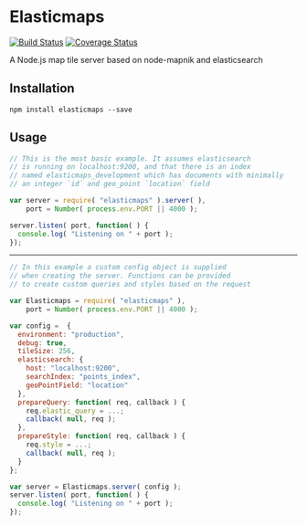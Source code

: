 Elasticmaps
=========

[![Build Status](https://travis-ci.org/inaturalist/elasticmaps.svg?branch=master)](https://travis-ci.org/inaturalist/elasticmaps) [![Coverage Status](https://coveralls.io/repos/inaturalist/elasticmaps/badge.svg?branch=master)](https://coveralls.io/r/inaturalist/elasticmaps?branch=master)

A Node.js map tile server based on node-mapnik and elasticsearch

Installation
-------
```
npm install elasticmaps --save
```

Usage
-----
```js
// This is the most basic example. It assumes elasticsearch
// is running on localhost:9200, and that there is an index
// named elasticmaps_development which has documents with minimally
// an integer `id` and geo_point `location` field

var server = require( "elasticmaps" ).server( ),
    port = Number( process.env.PORT || 4000 );

server.listen( port, function( ) {
  console.log( "Listening on " + port );
});
```

----

```js
// In this example a custom config object is supplied
// when creating the server. Functions can be provided
// to create custom queries and styles based on the request

var Elasticmaps = require( "elasticmaps" ),
    port = Number( process.env.PORT || 4000 );

var config =  {
  environment: "production",
  debug: true,
  tileSize: 256,
  elasticsearch: {
    host: "localhost:9200",
    searchIndex: "points_index",
    geoPointField: "location"
  },
  prepareQuery: function( req, callback ) {
    req.elastic_query = ...;
    callback( null, req );
  },
  prepareStyle: function( req, callback ) {
    req.style = ...;
    callback( null, req );
  }
};

var server = Elasticmaps.server( config );
server.listen( port, function( ) {
  console.log( "Listening on " + port );
});
```
